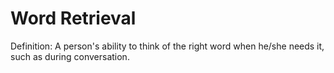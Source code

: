 # Word Retrieval

Definition: A person's ability to think of the right word when he/she needs it, such as during conversation.